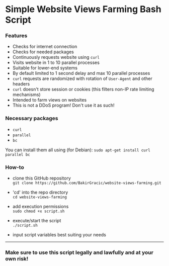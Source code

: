 # Simple Website Views Farming Bash Script

### Features

- Checks for internet connection
- Checks for needed packages
- Continuously requests website using `curl`
- Visits website in 1 to 10 parallel processes
- Suitable for lower-end systems
- By default limited to 1 second delay and max 10 parallel processes
- `curl` requests are randomized with rotation of `User-Agent` and other headers
- `curl` doesn't store session or cookies (this filters non-IP rate limiting mechanisms)
- Intended to farm views on websites
- This is not a DDoS program! Don't use it as such!

### Necessary packages

- `curl`
- `parallel`
- `bc`

You can install them all using (for Debian): `sudo apt-get install curl parallel bc`

### How-to

- clone this GitHub repository<br />
`git clone https://github.com/BakirGracic/website-views-farming.git`

- 'cd' into the repo directory<br />
`cd website-views-farming`

- add execution permissions<br />
`sudo chmod +x script.sh`

- execute/start the script<br />
`./script.sh`

- input script variables best suiting your needs

<hr />

### Make sure to use this script legally and lawfully and at your own risk!
